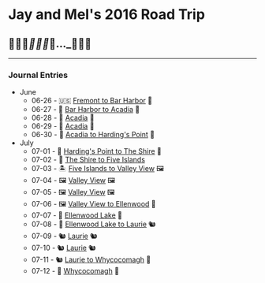 # Jay and Mel's 2016 Road Trip
## 🌵🌵🌵___🌲🌲🌲___🚙..._🌳🌲🌳

---

### Journal Entries

* June
    * 06-26 - 🇺🇸 [Fremont to Bar Harbor](https://jay-d.me/2016RT-06-26) 🦞
    * 06-27 - 🦞 [Bar Harbor to Acadia](https://jay-d.me/2016RT-06-27) 🌲
    * 06-28 - 🌲 [Acadia](https://jay-d.me/2016RT-06-28) 🌲
    * 06-29 - 🌲 [Acadia](https://jay-d.me/2016RT-06-29) 🌲
    * 06-30 - 🌲 [Acadia to Harding's Point](https://jay-d.me/2016RT-06-30) 🦫
* July
    * 07-01 - 🦫 [Harding's Point to The Shire](https://jay-d.me/2016RT-07-01) 🦟
    * 07-02 - 🦟 [The Shire to Five Islands](https://jay-d.me/2016RT-07-02)
    * 07-03 - 🏝 [Five Islands to Valley View](https://jay-d.me/2016RT-07-03)  🖼
    * 07-04 - 🖼 [Valley View](https://jay-d.me/2016RT-07-04) 🖼
    * 07-05 - 🖼 [Valley View](https://jay-d.me/2016RT-07-05) 🖼
    * 07-06 - 🖼 [Valley View to Ellenwood](https://jay-d.me/2016RT-07-06) 🐥
    * 07-07 - 🐥  [Ellenwood Lake](https://jay-d.me/2016RT-07-07) 🐥
    * 07-08 - 🐥  [Ellenwood Lake to Laurie](https://jay-d.me/2016RT-07-08) 🐿
    * 07-09 - 🐿  [Laurie](https://jay-d.me/2016RT-07-09) 🐿
    * 07-10 - 🐿  [Laurie](https://jay-d.me/2016RT-07-10) 🐿
    * 07-11 - 🐿  [Laurie to Whycocomagh](https://jay-d.me/2016RT-07-11) 🗿
    * 07-12 - 🗿  [Whycocomagh](https://jay-d.me/2016RT-07-12) 🗿
